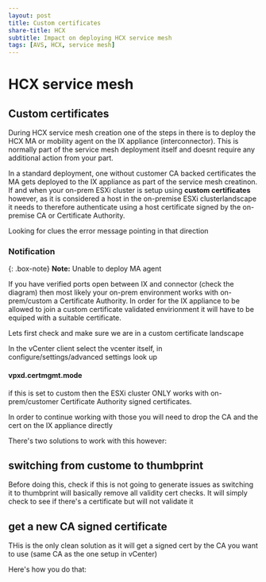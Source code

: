 ```yaml
---
layout: post
title: Custom certificates
share-title: HCX
subtitle: Impact on deploying HCX service mesh
tags: [AVS, HCX, service mesh]
---
```


# HCX service mesh
## Custom certificates
During HCX service mesh creation one of the steps in there is to deploy the HCX MA or mobility agent on the IX appliance (interconnector).  This is normally part of the service mesh deployment itself and doesnt require any additional action from your part.

In a standard deployment, one without customer CA backed certificates the MA gets deployed to the IX appliance as part of the service mesh creatinon.
If and when your on-prem ESXi cluster is setup using **custom certificates** however, as it is considered a host in the on-premise ESXi clusterlandscape it needs to therefore authenticate using a host certificate signed by the on-premise CA or Certificate Authority.

Looking for clues the error message pointing in that direction

### Notification

{: .box-note}
**Note:** Unable to deploy MA agent

If you have verified ports open between IX and connector (check the diagram) then most likely your on-prem environment works with on-prem/custom a Certificate Authority.  In order for the IX appliance to be allowed to join a custom certificate validated envirionment it will have to be equiped with a suitable certificate.

Lets first check and make sure we are in a custom certificate landscape

In the vCenter client select the vcenter itself, in configure/settings/advanced settings look up

#### vpxd.certmgmt.mode

if this is set to custom then the ESXi cluster ONLY works with on-prem/customer Certificate Authority signed certificates.

In order to continue working with those you will need to drop the CA and the cert on the IX appliance directly

There's two solutions to work with this however:

## switching from custome to thumbprint

Before doing this, check if this is not going to generate issues as switching it to thumbprint will basically remove all validity cert checks.  It will simply check to see if there's a certificate but will not validate it

## get a new CA signed certificate

THis is the only clean solution as it will get a signed cert by the CA you want to use (same CA as the one setup in vCenter)

Here's how you do that:
